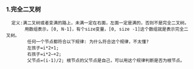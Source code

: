 ### 1.完全二叉树
      定义:满二叉树或者变满的路上，未满一定在右面，左面一定是满的，否则不是完全二叉树。
           用数组表示，[0, N-1]，有个size变量，[0, size -1]这个数组就是表示完全二叉树。
            任何一个节点都符合以下规律: 为什么符合这个规律，不太懂?
            左孩子=i*2+1;
            右孩子=i*2—+2;
            父节点=(i-1)/2; 根节点的父节点是自己，可以用这个规律判断是否为根节点。
